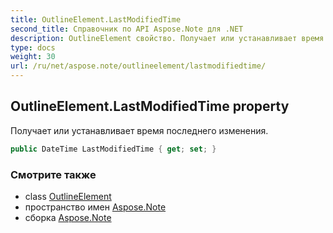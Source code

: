```yaml
---
title: OutlineElement.LastModifiedTime
second_title: Справочник по API Aspose.Note для .NET
description: OutlineElement свойство. Получает или устанавливает время последнего изменения.
type: docs
weight: 30
url: /ru/net/aspose.note/outlineelement/lastmodifiedtime/
---
```

## OutlineElement.LastModifiedTime property

Получает или устанавливает время последнего изменения.

```csharp
public DateTime LastModifiedTime { get; set; }
```

### Смотрите также

* class [OutlineElement](../)
* пространство имен [Aspose.Note](../../outlineelement/)
* сборка [Aspose.Note](../../../)


